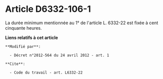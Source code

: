 # Article D6332-106-1

La durée minimum mentionnée au 1° de l'article L. 6332-22 est fixée à cent cinquante heures.

**Liens relatifs à cet article**

	**Modifié par**:

	  - Décret n°2012-564 du 24 avril 2012 - art. 1

	**Cite**:

	  - Code du travail - art. L6332-22
